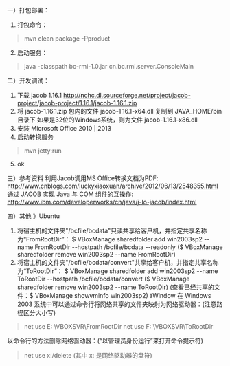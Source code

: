 一）打包部署：
1. 打包命令：
>mvn clean package -Pproduct

2. 启动服务：
>java -classpath bc-rmi-1.0.jar cn.bc.rmi.server.ConsoleMain

二）开发调试：
1. 下载 jacob 1.16.1
http://nchc.dl.sourceforge.net/project/jacob-project/jacob-project/1.16.1/jacob-1.16.1.zip
2. 将 jacob-1.16.1.zip 包内的文件 jacob-1.16.1-x64.dll 复制到 JAVA_HOME/bin 目录下
如果是32位的Windows系统，则为文件 jacob-1.16.1-x86.dll
3. 安装 Microsoft Office 2010 | 2013
4. 启动转换服务
> mvn jetty:run
5. ok

三）参考资料
利用Jacob调用MS Office转换文档为PDF: http://www.cnblogs.com/luckyxiaoxuan/archive/2012/06/13/2548355.html
通过 JACOB 实现 Java 与 COM 组件的互操作: http://www.ibm.com/developerworks/cn/java/j-lo-jacob/index.html


四）其他
》Ubuntu
1. 将宿主机的文件夹"/bcfile/bcdata"只读共享给客户机，并指定共享名称为“FromRootDir”：
$ VBoxManage sharedfolder add win2003sp2 --name FromRootDir --hostpath /bcfile/bcdata --readonly
($ VBoxManage sharedfolder remove win2003sp2 --name FromRootDir)
2. 将宿主机的文件夹"/bcfile/bcdata/convert"共享给客户机，并指定共享名称为“ToRootDir”：
$ VBoxManage sharedfolder add win2003sp2 --name ToRootDir --hostpath /bcfile/bcdata/convert
($ VBoxManage sharedfolder remove win2003sp2 --name ToRootDir)
(查看已经共享的文件：$ VBoxManage showvminfo win2003sp2)
》Window
在 Windows  2003 系统中可以通过命令行将网络共享的文件夹映射为网络驱动器：(注意路径区分大小写)
> net use E: \\VBOXSVR\FromRootDir
> net use F: \\VBOXSVR\ToRootDir

以命令行的方法删除网络驱动器：(“以管理员身份运行”来打开命令提示符)
> net use x:/delete (其中 x: 是网络驱动器的盘符)
